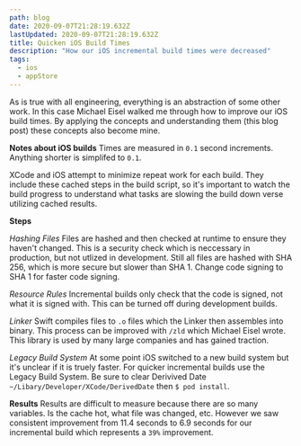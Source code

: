```yaml
---
path: blog
date: 2020-09-07T21:28:19.632Z
lastUpdated: 2020-09-07T21:28:19.632Z
title: Quicken iOS Build Times
description: "How our iOS incremental build times were decreased"
tags:
  - ios
  - appStore
---
```


As is true with all engineering, everything is an abstraction of some other work. In this case Michael Eisel walked me through how to improve our iOS build times. By applying the concepts and understanding them (this blog post) these concepts also become mine.

**Notes about iOS builds**
Times are measured in `0.1` second increments. Anything shorter is simplifed to `0.1`.

XCode and iOS attempt to minimize repeat work for each build. They include these cached steps in the build script, so it's important to watch the build progress to understand what tasks are slowing the build down verse utilizing cached results.

**Steps**

*Hashing Files*
Files are hashed and then checked at runtime to ensure they haven't changed. This is a security check which is neccessary in production, but not utlized in development. Still all files are hashed with SHA 256, which is more secure but slower than SHA 1. Change code signing to SHA 1 for faster code signing.

*Resource Rules*
Incremental builds only check that the code is signed, not what it is signed with. This can be turned off during development builds.

*Linker*
Swift compiles files to `.o` files which the Linker then assembles into binary. This process can be improved with `/zld` which Michael Eisel wrote. This library is used by many large companies and has gained traction.

*Legacy Build System*
At some point iOS switched to a new build system but it's unclear if it is truely faster. For quicker incremental builds use the Legacy Build System. Be sure to clear Derivived Date `~/Libary/Developer/XCode/DerivedDate` then `$ pod install`.

**Results**
Results are difficult to measure because there are so many variables. Is the cache hot, what file was changed, etc. However we saw consistent improvement from 11.4 seconds to 6.9 seconds for our incremental build which represents a `39%` improvement.
